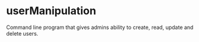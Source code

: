 # userManipulation
Command line program that gives admins ability to create, read, update and delete users. 
